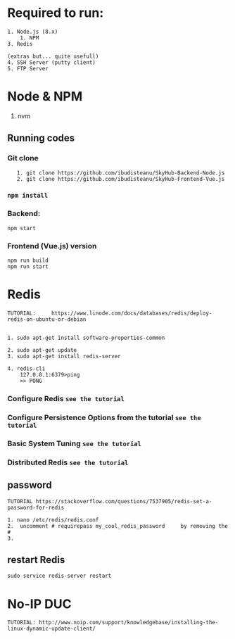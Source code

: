 # Required to run:

    1. Node.js (8.x)
        1. NPM
    3. Redis
    
    (extras but... quite usefull)
    4. SSH Server (putty client)
    5. FTP Server


#  Node & NPM
   1. nvm
  
   
## Running codes
   
### Git clone

```
   1. git clone https://github.com/ibudisteanu/SkyHub-Backend-Node.js
   2. git clone https://github.com/ibudisteanu/SkyHub-Frontend-Vue.js
````
   
### `npm install`
### Backend:
    npm start 
    
### Frontend (Vue.js) version
    npm run build
    npm run start
   
   
# Redis

    TUTORIAL:     https://www.linode.com/docs/databases/redis/deploy-redis-on-ubuntu-or-debian


    1. sudo apt-get install software-properties-common  
    
    2. sudo apt-get update
    3. sudo apt-get install redis-server
    
    4. redis-cli
        127.0.0.1:6379>ping
        >> PONG
    
### Configure Redis `see the tutorial`
### Configure Persistence Options from the tutorial `see the tutorial`
### Basic System Tuning `see the tutorial`

### Distributed Redis `see the tutorial`

## password  
    
    TUTORIAL https://stackoverflow.com/questions/7537905/redis-set-a-password-for-redis

    1. nano /etc/redis/redis.conf
    2.  uncomment # requirepass my_cool_redis_password     by removing the #
    3. 
    
## restart Redis
   `sudo service redis-server restart`
   
# No-IP DUC

    TUTORIAL: http://www.noip.com/support/knowledgebase/installing-the-linux-dynamic-update-client/